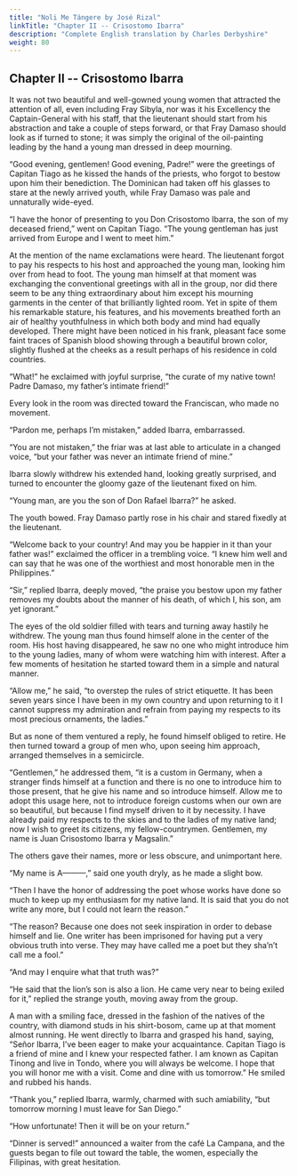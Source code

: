 ```yaml
---
title: "Noli Me Tángere by José Rizal"
linkTitle: "Chapter II -- Crisostomo Ibarra"
description: "Complete English translation by Charles Derbyshire"
weight: 80
---
```

## Chapter II -- Crisostomo Ibarra

It was not two beautiful and well-gowned young women that attracted the attention of all, even including Fray Sibyla, nor was it his Excellency the Captain-General with his staff, that the lieutenant should start from his abstraction and take a couple of steps forward, or that Fray Damaso should look as if turned to stone; it was simply the original of the oil-painting leading by the hand a young man dressed in deep mourning.

“Good evening, gentlemen! Good evening, Padre!” were the greetings of Capitan Tiago as he kissed the hands of the priests, who forgot to bestow upon him their benediction. The Dominican had taken off his glasses to stare at the newly arrived youth, while Fray Damaso was pale and unnaturally wide-eyed.

“I have the honor of presenting to you Don Crisostomo Ibarra, the son of my deceased friend,” went on Capitan Tiago. “The young gentleman has just arrived from Europe and I went to meet him.”

At the mention of the name exclamations were heard. The lieutenant forgot to pay his respects to his host and approached the young man, looking him over from head to foot. The young man himself at that moment was exchanging the conventional greetings with all in the group, nor did there seem to be any thing extraordinary about him except his mourning garments in the center of that brilliantly lighted room. Yet in spite of them his remarkable stature, his features, and his movements breathed forth an air of healthy youthfulness in which both body and mind had equally developed. There might have been noticed in his frank, pleasant face some faint traces of Spanish blood showing through a beautiful brown color, slightly flushed at the cheeks as a result perhaps of his residence in cold countries.

“What!” he exclaimed with joyful surprise, “the curate of my native town! Padre Damaso, my father’s intimate friend!”

Every look in the room was directed toward the Franciscan, who made no movement.

“Pardon me, perhaps I’m mistaken,” added Ibarra, embarrassed.

“You are not mistaken,” the friar was at last able to articulate in a changed voice, “but your father was never an intimate friend of mine.”

Ibarra slowly withdrew his extended hand, looking greatly surprised, and turned to encounter the gloomy gaze of the lieutenant fixed on him.

“Young man, are you the son of Don Rafael Ibarra?” he asked.

The youth bowed. Fray Damaso partly rose in his chair and stared fixedly at the lieutenant.

“Welcome back to your country! And may you be happier in it than your father was!” exclaimed the officer in a trembling voice. “I knew him well and can say that he was one of the worthiest and most honorable men in the Philippines.”

“Sir,” replied Ibarra, deeply moved, “the praise you bestow upon my father removes my doubts about the manner of his death, of which I, his son, am yet ignorant.”

The eyes of the old soldier filled with tears and turning away hastily he withdrew. The young man thus found himself alone in the center of the room. His host having disappeared, he saw no one who might introduce him to the young ladies, many of whom were watching him with interest. After a few moments of hesitation he started toward them in a simple and natural manner.

“Allow me,” he said, “to overstep the rules of strict etiquette. It has been seven years since I have been in my own country and upon returning to it I cannot suppress my admiration and refrain from paying my respects to its most precious ornaments, the ladies.”

But as none of them ventured a reply, he found himself obliged to retire. He then turned toward a group of men who, upon seeing him approach, arranged themselves in a semicircle.

“Gentlemen,” he addressed them, “it is a custom in Germany, when a stranger finds himself at a function and there is no one to introduce him to those present, that he give his name and so introduce himself. Allow me to adopt this usage here, not to introduce foreign customs when our own are so beautiful, but because I find myself driven to it by necessity. I have already paid my respects to the skies and to the ladies of my native land; now I wish to greet its citizens, my fellow-countrymen. Gentlemen, my name is Juan Crisostomo Ibarra y Magsalin.”

The others gave their names, more or less obscure, and unimportant here.

“My name is A———,” said one youth dryly, as he made a slight bow.

“Then I have the honor of addressing the poet whose works have done so much to keep up my enthusiasm for my native land. It is said that you do not write any more, but I could not learn the reason.”

“The reason? Because one does not seek inspiration in order to debase himself and lie. One writer has been imprisoned for having put a very obvious truth into verse. They may have called me a poet but they sha’n’t call me a fool.”

“And may I enquire what that truth was?”

“He said that the lion’s son is also a lion. He came very near to being exiled for it,” replied the strange youth, moving away from the group.

A man with a smiling face, dressed in the fashion of the natives of the country, with diamond studs in his shirt-bosom, came up at that moment almost running. He went directly to Ibarra and grasped his hand, saying, “Señor Ibarra, I’ve been eager to make your acquaintance. Capitan Tiago is a friend of mine and I knew your respected father. I am known as Capitan Tinong and live in Tondo, where you will always be welcome. I hope that you will honor me with a visit. Come and dine with us tomorrow.” He smiled and rubbed his hands.

“Thank you,” replied Ibarra, warmly, charmed with such amiability, “but tomorrow morning I must leave for San Diego.”

“How unfortunate! Then it will be on your return.”

“Dinner is served!” announced a waiter from the café La Campana, and the guests began to file out toward the table, the women, especially the Filipinas, with great hesitation.